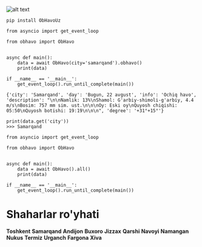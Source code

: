 ![alt text](https://i.imgur.com/thARTOK.png)

````
pip install ObHavoUz
````

````
from asyncio import get_event_loop

from obhavo import ObHavo


async def main():
    data = await ObHavo(city='samarqand').obhavo()
    print(data)

if __name__ == '__main__':
    get_event_loop().run_until_complete(main())
````
````
{'city': 'Samarqand', 'day': 'Bugun, 22 avgust', 'info': 'Ochiq havo', 'description': "\n\nNamlik: 13%\nShamol: G'arbiy-shimoli-g'arbiy, 4.4 m/s\nBosim: 757 mm sim. ust.\n\n\nOy: Eski oy\nQuyosh chiqishi: 05:50\nQuyosh botishi: 19:19\n\n\n", 'degree': '+31°+15°'}
````
````
print(data.get('city'))
>>> Samarqand
````

````
from asyncio import get_event_loop

from obhavo import ObHavo


async def main():
    data = await ObHavo().all()
    print(data)

if __name__ == '__main__':
    get_event_loop().run_until_complete(main())
````
# Shaharlar ro'yhati
**Toshkent**
**Samarqand**
**Andijon**
**Buxoro**
**Jizzax**
**Qarshi**
**Navoyi**
**Namangan**
**Nukus**
**Termiz**
**Urganch**
**Fargona**
**Xiva**

